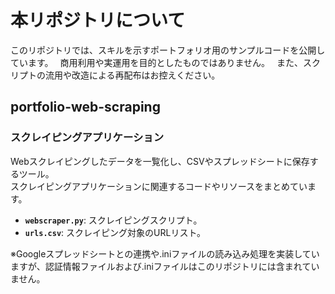 # 本リポジトリについて
このリポジトリでは、スキルを示すポートフォリオ用のサンプルコードを公開しています。　
商用利用や実運用を目的としたものではありません。　
また、スクリプトの流用や改造による再配布はお控えください。

## portfolio-web-scraping

### スクレイピングアプリケーション

Webスクレイピングしたデータを一覧化し、CSVやスプレッドシートに保存するツール。  
スクレイピングアプリケーションに関連するコードやリソースをまとめています。

- **`webscraper.py`**: スクレイピングスクリプト。  
- **`urls.csv`**: スクレイピング対象のURLリスト。

※Googleスプレッドシートとの連携や.iniファイルの読み込み処理を実装していますが、認証情報ファイルおよび.iniファイルはこのリポジトリには含まれていません。
